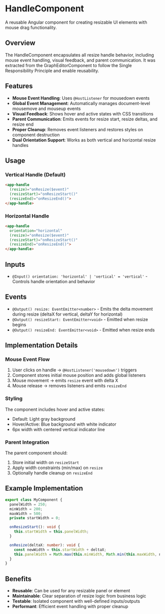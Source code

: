 # HandleComponent

A reusable Angular component for creating resizable UI elements with mouse drag functionality.

## Overview

The HandleComponent encapsulates all resize handle behavior, including mouse event handling, visual feedback, and parent communication. It was extracted from the GraphEditorComponent to follow the Single Responsibility Principle and enable reusability.

## Features

- **Mouse Event Handling**: Uses `@HostListener` for mousedown events
- **Global Event Management**: Automatically manages document-level mousemove and mouseup events
- **Visual Feedback**: Shows hover and active states with CSS transitions
- **Parent Communication**: Emits events for resize start, resize deltas, and resize end
- **Proper Cleanup**: Removes event listeners and restores styles on component destruction
- **Dual Orientation Support**: Works as both vertical and horizontal resize handles

## Usage

### Vertical Handle (Default)
```html
<app-handle 
  (resize)="onResize($event)" 
  (resizeStart)="onResizeStart()" 
  (resizeEnd)="onResizeEnd()">
</app-handle>
```

### Horizontal Handle
```html
<app-handle 
  orientation="horizontal"
  (resize)="onResize($event)" 
  (resizeStart)="onResizeStart()" 
  (resizeEnd)="onResizeEnd()">
</app-handle>
```

## Inputs

- `@Input() orientation: 'horizontal' | 'vertical' = 'vertical'` - Controls handle orientation and behavior

## Events

- `@Output() resize: EventEmitter<number>` - Emits the delta movement during resize (deltaX for vertical, deltaY for horizontal)
- `@Output() resizeStart: EventEmitter<void>` - Emitted when resize begins
- `@Output() resizeEnd: EventEmitter<void>` - Emitted when resize ends

## Implementation Details

### Mouse Event Flow
1. User clicks on handle → `@HostListener('mousedown')` triggers
2. Component stores initial mouse position and adds global listeners
3. Mouse movement → emits `resize` event with delta X
4. Mouse release → removes listeners and emits `resizeEnd`

### Styling
The component includes hover and active states:
- Default: Light gray background
- Hover/Active: Blue background with white indicator
- 6px width with centered vertical indicator line

### Parent Integration
The parent component should:
1. Store initial width on `resizeStart`
2. Apply width constraints (min/max) on `resize`
3. Optionally handle cleanup on `resizeEnd`

## Example Implementation

```typescript
export class MyComponent {
  panelWidth = 250;
  minWidth = 200;
  maxWidth = 500;
  private startWidth = 0;

  onResizeStart(): void {
    this.startWidth = this.panelWidth;
  }

  onResize(deltaX: number): void {
    const newWidth = this.startWidth + deltaX;
    this.panelWidth = Math.max(this.minWidth, Math.min(this.maxWidth, newWidth));
  }
}
```

## Benefits

- **Reusable**: Can be used for any resizable panel or element
- **Maintainable**: Clear separation of resize logic from business logic
- **Testable**: Isolated component with well-defined inputs/outputs
- **Performant**: Efficient event handling with proper cleanup